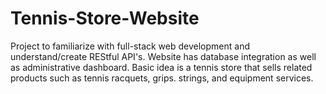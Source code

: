 # Tennis-Store-Website
Project to familiarize with full-stack web development and understand/create REStful API's. Website has database integration
as well as administrative dashboard. Basic idea is a tennis store that sells related products such as tennis racquets, grips. strings, and equipment services.
